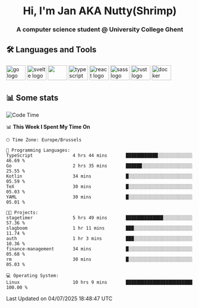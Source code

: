 <h1 align="center">Hi, I'm Jan AKA Nutty(Shrimp)</h1>
<h3 align="center">A computer science student @ University College Ghent</h3>

<h2 align="left">🛠️ Languages and Tools</h2>

###

<div align="left">
  <img src="https://cdn.jsdelivr.net/gh/devicons/devicon/icons/go/go-original.svg" height="40" width="52" alt="go logo"  />
  <img src="https://cdn.jsdelivr.net/gh/devicons/devicon@latest/icons/svelte/svelte-original.svg"  height="40" width="52" alt="svelte logo" />
  <img src="https://cdn.jsdelivr.net/gh/devicons/devicon@latest/icons/tailwindcss/tailwindcss-original.svg" height="40" width="52" />
  <img src="https://cdn.jsdelivr.net/gh/devicons/devicon/icons/typescript/typescript-original.svg" height="40" width="52" alt="typescript logo"  />
  <img src="https://cdn.jsdelivr.net/gh/devicons/devicon/icons/react/react-original.svg" height="40" width="52" alt="react logo"  />
  <img src="https://cdn.jsdelivr.net/gh/devicons/devicon/icons/sass/sass-original.svg" height="40" width="52" alt="sass logo"  />
  <img src="https://cdn.jsdelivr.net/gh/devicons/devicon@latest/icons/rust/rust-original.svg" height="40" width="52" alt="rust logo" />
  <img src="https://cdn.jsdelivr.net/gh/devicons/devicon/icons/docker/docker-original.svg" height="40" width="52" alt="docker logo"  />
</div>

<h2>📊 Some stats</h2>

<!--START_SECTION:waka-->
![Code Time](http://img.shields.io/badge/Code%20Time-6%2C158%20hrs%2013%20mins-blue)

📊 **This Week I Spent My Time On** 

```text
🕑︎ Time Zone: Europe/Brussels

💬 Programming Languages: 
TypeScript               4 hrs 44 mins       ████████████░░░░░░░░░░░░░   46.69 % 
Go                       2 hrs 35 mins       ██████░░░░░░░░░░░░░░░░░░░   25.55 % 
Kotlin                   34 mins             █░░░░░░░░░░░░░░░░░░░░░░░░   05.59 % 
TeX                      30 mins             █░░░░░░░░░░░░░░░░░░░░░░░░   05.03 % 
YAML                     30 mins             █░░░░░░░░░░░░░░░░░░░░░░░░   05.01 % 

🐱‍💻 Projects: 
stagetimer               5 hrs 49 mins       ██████████████░░░░░░░░░░░   57.36 % 
slagboom                 1 hr 11 mins        ███░░░░░░░░░░░░░░░░░░░░░░   11.74 % 
auth                     1 hr 3 mins         ███░░░░░░░░░░░░░░░░░░░░░░   10.36 % 
finance-management       34 mins             █░░░░░░░░░░░░░░░░░░░░░░░░   05.68 % 
rm                       30 mins             █░░░░░░░░░░░░░░░░░░░░░░░░   05.03 % 

💻 Operating System: 
Linux                    10 hrs 9 mins       █████████████████████████   100.00 % 
```


 Last Updated on 04/07/2025 18:48:47 UTC
<!--END_SECTION:waka-->
